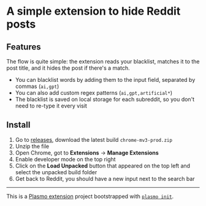 # A simple extension to hide Reddit posts

## Features
The flow is quite simple: the extension reads your blacklist, matches it to the post title, and it hides the post if there's a match.

- You can blacklist words by adding them to the input field, separated by commas (`ai,gpt`)
- You can also add custom regex patterns (`ai,gpt,artificial*`)
- The blacklist is saved on local storage for each subreddit, so you don't need to re-type it every visit

## Install
1. Go to [releases](https://github.com/Simonoob/reddit-blacklist/releases/tag/v0.0.1), download the latest build `chrome-mv3-prod.zip`
2. Unzip the file
3. Open Chrome, got to **Extensions** -> **Manage Extensions**
4. Enable developer mode on the top right
5. Click on the **Load Unpacked** button that appeared on the top left and select the unpacked build folder
6. Get back to Reddit, you should have a new input next to the search bar


---

This is a [Plasmo extension](https://docs.plasmo.com/) project bootstrapped with [`plasmo init`](https://www.npmjs.com/package/plasmo).
